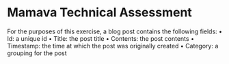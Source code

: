 # Mamava Technical Assessment

For the purposes of this exercise, a blog post contains the following fields:
• Id: a unique id
• Title: the post title
• Contents: the post contents
• Timestamp: the time at which the post was originally created
• Category: a grouping for the post


